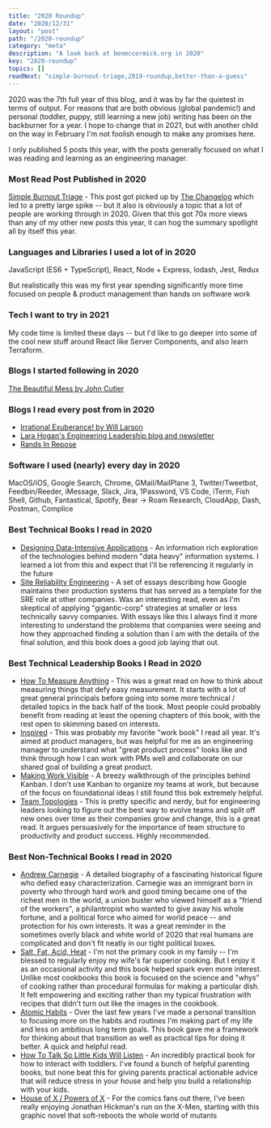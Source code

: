 ```yaml
---
title: "2020 Roundup"
date: "2020/12/31"
layout: "post"
path: "/2020-roundup"
category: "meta"
description: "A look back at benmccormick.org in 2020"
key: "2020-roundup"
topics: []
readNext: "simple-burnout-triage,2019-roundup,better-than-a-guess"
---
```


2020 was the 7th full year of this blog, and it was by far the quietest in terms of output.  For reasons that are both obvious (global pandemic!) and personal (toddler, puppy, still learning a new job) writing has been on the backburner for a year.  I hope to change that in 2021, but with another child on the way in February I'm not foolish enough to make any promises here. 

I only published 5 posts this year, with the posts generally focused on what I was reading and learning as an engineering manager.  

### Most Read Post Published in 2020

[Simple Burnout Triage](https://benmccormick.org/2020/08/31/simple-burnout-triage) - This post got picked up by [The Changelog](https://changelog.com/) which led to a pretty large spike -- but it also is obviously a topic that a lot of people are working through in 2020.  Given that this got 70x more views than any of my other new posts this year, it can hog the summary spotlight all by itself this year. 


### Languages and Libraries I used a lot of in 2020

JavaScript (ES6 + TypeScript), React, Node + Express, lodash, Jest, Redux

But realistically this was my first year spending significantly more time focused on people & product management than hands on software work

### Tech I want to try in 2021

My code time is limited these days -- but I'd like to go deeper into some of the cool new stuff around React like Server Components, and also learn Terraform.  

### Blogs I started following in 2020

[The Beautiful Mess by John Cutler](https://cutlefish.substack.com/)


### Blogs I read every post from in 2020

- [Irrational Exuberance! by Will Larson](https://lethain.com/) 
- [Lara Hogan's Engineering Leadership blog and newsletter](https://larahogan.me/)
- [Rands In Repose](http://randsinrepose.com/) 


### Software I used (nearly) every day in 2020

MacOS/iOS, Google Search, Chrome, GMail/MailPlane 3, Twitter/Tweetbot, Feedbin/Reeder, iMessage, Slack, Jira, 1Password, VS Code, iTerm, Fish Shell, Github, Fantastical, Spotify, Bear -> Roam Research, CloudApp, Dash, Postman, Complice

### Best Technical Books I read in 2020

- [Designing Data-Intensive Applications](https://amzn.to/38OqT3l) - An information rich exploration of the technologies behind modern "data heavy" information systems.  I learned a lot from this and expect that I'll be referencing it regularly in the future
- [Site Reliability Engineering](https://amzn.to/3mX7xyd) - A set of essays describing how Google maintains their production systems that has served as a template for the SRE role at other companies.  Was an interesting read, even as I'm skeptical of applying "gigantic-corp" strategies at smaller or less technically savvy companies.  With essays like this I always find it more interesting to understand the problems that companies were seeing and how they approached finding a solution than I am with the details of the final solution, and this book does a good job laying that out.

### Best Technical Leadership Books I Read in 2020


- [How To Measure Anything](https://amzn.to/3n3xhJb) - This was a great read on how to think about measuring things that defy easy measurement.  It starts with a lot of great general principals before going into some more technical / detailed topics in the back half of the book.  Most people could probably benefit from reading at least the opening chapters of this book, with the rest open to skimming based on interests.
- [Inspired](https://amzn.to/382DK2W) - This was probably my favorite "work book" I read all year.  It's aimed at product managers, but was helpful for me as an engineering manager to understand what "great product process" looks like and think through how I can work with PMs well and collaborate on our shared goal of building a great product.
- [Making Work Visible](https://amzn.to/34Z8ZtD) - A breezy walkthrough of the principles behind Kanban.  I don't use Kanban to organize my teams at work, but because of the focus on foundational ideas I still found this bok extremely helpful.
- [Team Topologies](https://amzn.to/34ZfBIm) - This is pretty specific and nerdy, but for engineering leaders looking to figure out the best way to evolve teams and split off new ones over time as their companies grow and change, this is a great read.  It argues persuasively for the importance of team structure to productivity and product success.  Highly recommended.



### Best Non-Technical Books I read in 2020

- [Andrew Carnegie](https://amzn.to/3rFWVXQ) - A detailed biography of a fascinating historical figure who defied easy characterization.  Carnegie was an immigrant born in poverty who through hard work and good timing became one of the richest men in the world, a union buster who viewed himself as a "friend of the workers", a philantropist who wanted to give away his whole fortune, and a political force who aimed for world peace -- and protection for his own interests.  It was a great reminder in the sometimes overly black and white world of 2020 that real humans are complicated and don't fit neatly in our tight political boxes.
- [Salt, Fat, Acid, Heat](https://amzn.to/2Juudbc) - I'm not the primary cook in my family -- I'm blessed to regularly enjoy my wife's far superior cooking.  But I enjoy it as an occasional activity and this book helped spark even more interest.  Unlike most cookbooks this book is focused on the science and "whys" of cooking rather than procedural formulas for making a particular dish.  It felt empowering and exciting rather than my typical frustration with recipes that didn't turn out like the images in the cookbook.
- [Atomic Habits](https://amzn.to/3aYB87U) -  Over the last few years I've made a personal transition to focusing more on the habits and routines I'm making part of my life and less on ambitious long term goals.  This book gave me a framework for thinking about that transition as well as practical tips for doing it better.  A quick and helpful read.
- [How To Talk So Little Kids Will Listen](https://amzn.to/3hs4lJM) - An incredibly practical book for how to interact with toddlers.  I've found a bunch of helpful parenting books, but none beat this for giving parents practical actionable advice that will reduce stress in your house and help you build a relationship with your kids.  
- [House of X / Powers of X](https://amzn.to/380fM8k) - For the comics fans out there, I've been really enjoying Jonathan Hickman's run on the X-Men, starting with this graphic novel that soft-reboots the whole world of mutants